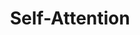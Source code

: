 ---
title: "Self-Attention"

categories: ['']

tags: ['Self', 'Attention']

arabic: ['الانتباه الذاتي']

publishers: ['معجم مصطلحات التعلم الآلي والتعلم العميق وعلم البيانات']

types: "word"

slug: ""
---